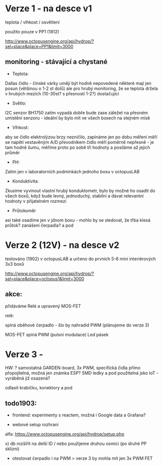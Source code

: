# Verze 1 - na desce v1

teplota / vlhkost / osvětlení

použito pouze v PP1 (1812)

http://www.octopusengine.org/api/hydrop/?sel=place&place=PP1&limit=3000

## monitoring - stávající a chystané

- Teplota: 

Dallas čidlo - čínské várky umějí být hodně nepovedené
některé mají jen posun (většinou o 1-2 st dolů) 
ale pro hrubý monitoring, že se teplota držela v hrubých mezích (10-30st? s přesností 1-2?) dostačující

- Světlo:

I2C senzor BH1750 zatím vypadá dobře
bude zase záležet na přesném umístění senzoru - ideální by bylo mít ve všech boxech na stejném mísě

- Vlhkost:

aby se čidlo elektrolýzou brzy nezničilo, zapínáme jen po dobu měření
měří se napětí vestavěným A/D převodníkem
čidlo měří poměrně nepřesně - je tam hodně šumu, měříme proto po sobě tři hodnoty a posíláme až jejich průměr 

- PH:

Zatím jen v laboratorních podmínkách jednoho boxu v octopusLAB


- Konduktivita:

Zkusíme vyvinout vlastní hrubý konduktometr, bylo by možné ho osadit do všech boxů, když bude levný, jednoduchý, stabilní a dávat relevantní hodnoty v přijatelném rozmezí

- Průtokoměr

asi také osadíme jen v jdnom boxu - mohlo by se sledovat, že třba klesá průtok? zanášení čerpadla? a pod


# Verze 2 (12V) - na desce v2

testováno (1902) v octopusLAB a určeno do prvních 5-6 mini interiérových 3x3 boxů

http://www.octopusengine.org/api/hydrop/?sel=place&place=octopus1&limit=3000


## akce:

přidáváme Relé a upravený MOS-FET

relé: 

spíná oběhové čerpadlo - šlo by nahradid PWM (plánujeme do verze 3)


MOS-FET spíná PWM (pulsní modulace) Led pásek

# Verze 3 - 

HW: ? samostatná GARDEN-board, 3x PWM, specifická čidla přímo přopojitelná, možná jen známka ESP? SMD ledky a pod
použitelná jsko IoT - vyráběná již osazená?

odlasit krabičku, konektory a pod

## todo1903:

- frontend:
experimenty s reactem, možná i Google data a Grafana?

- webové setup rozhraní

alfa:
https://www.octopusengine.org/api/hydrop/setup.php



x) db rozšířit na delší ID / nebo použijeme druhou osmici (po druhé PP sklizni)

- otestovat čerpadlo i na PWM > verze 3 by mohla mít jen 3x PWM FET

